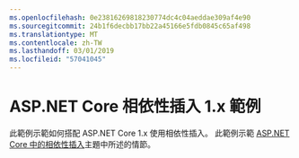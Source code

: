 ```yaml
---
ms.openlocfilehash: 0e23816269818230774dc4c04aeddae309af4e90
ms.sourcegitcommit: 24b1f6decbb17bb22a45166e5fdb0845c65af498
ms.translationtype: MT
ms.contentlocale: zh-TW
ms.lasthandoff: 03/01/2019
ms.locfileid: "57041045"
---
```

# <a name="aspnet-core-dependency-injection-1x-sample"></a>ASP.NET Core 相依性插入 1.x 範例

此範例示範如何搭配 ASP.NET Core 1.x 使用相依性插入。 此範例示範 [ASP.NET Core 中的相依性插入](https://docs.microsoft.com/aspnet/core/fundamentals/dependency-injection)主題中所述的情節。
